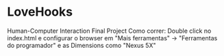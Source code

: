 # LoveHooks
Human-Computer Interaction Final Project
Como correr: 
        Double click no index.html e configurar o browser em "Mais ferramentas" -> "Ferramentas do programador" e as Dimensions como "Nexus 5X"
